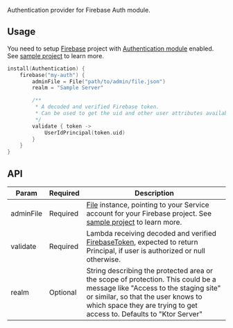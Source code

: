 Authentication provider for Firebase Auth module.


## Usage

You need to setup [Firebase](https://firebase.google.com/) project
with [Authentication module](https://firebase.google.com/products/auth) enabled. See [sample project](https://github.com/krizzu/firebase-auth-provider/blob/main/sample/README.md) to learn more.

```kotlin
install(Authentication) {
    firebase("my-auth") {
        adminFile = File("path/to/admin/file.json")
        realm = "Sample Server"

        /**
         * A decoded and verified Firebase token.
         * Can be used to get the uid and other user attributes available in the token.
         */
        validate { token ->
            UserIdPrincipal(token.uid)
        }
    }
}
```

## API

| **Param** | **Required** | **Description**                                                                                                                                                                                                                                            |
|-----------|--------------|------------------------------------------------------------------------------------------------------------------------------------------------------------------------------------------------------------------------------------------------------------|
| adminFile | Required     | [File](https://docs.oracle.com/javase/8/docs/api/java/io/File.html) instance, pointing to your Service account for your Firebase project. See [sample project](https://github.com/krizzu/firebase-auth-provider/blob/main/sample/README.md) to learn more. |
| validate  | Required     | Lambda receiving decoded and verified [FirebaseToken](https://firebase.google.com/docs/reference/admin/java/reference/com/google/firebase/auth/FirebaseToken), expected to return Principal, if user is authorized or null otherwise.                      |
| realm     | Optional     | String describing the protected area or the scope of protection. This could be a message like "Access to the staging site" or similar, so that the user knows to which space they are trying to get access to. Defaults to "Ktor Server"                   |
